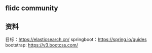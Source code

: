 ## flidc community
## 资料
目标：https://elasticsearch.cn/
springboot：https://spring.io/guides
bootstrap: https://v3.bootcss.com/